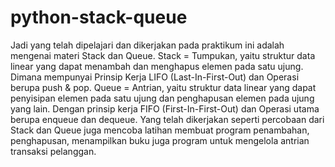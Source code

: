 # python-stack-queue
Jadi yang telah dipelajari dan dikerjakan pada praktikum ini adalah mengenai materi Stack dan Queue.
Stack = Tumpukan, yaitu struktur data linear yang dapat menambah dan menghapus elemen pada satu ujung.
Dimana mempunyai Prinsip Kerja LIFO (Last-In-First-Out) dan Operasi berupa push & pop.
Queue = Antrian, yaitu struktur data linear yang dapat penyisipan elemen pada satu ujung dan penghapusan elemen pada ujung yang lain.
Dengan prinsip kerja FIFO (First-In-First-Out) dan Operasi utama berupa enqueue dan dequeue.
Yang telah dikerjakan seperti percobaan dari Stack dan Queue juga mencoba latihan membuat program penambahan, penghapusan, menampilkan buku juga program untuk mengelola antrian transaksi pelanggan.
